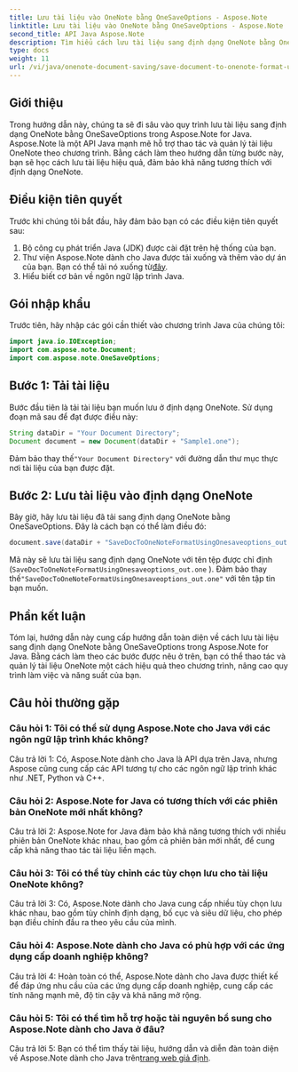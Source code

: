 ```yaml
---
title: Lưu tài liệu vào OneNote bằng OneSaveOptions - Aspose.Note
linktitle: Lưu tài liệu vào OneNote bằng OneSaveOptions - Aspose.Note
second_title: API Java Aspose.Note
description: Tìm hiểu cách lưu tài liệu sang định dạng OneNote bằng OneSaveOptions trong Aspose.Note for Java. Nâng cao quy trình làm việc của bạn với hướng dẫn toàn diện này.
type: docs
weight: 11
url: /vi/java/onenote-document-saving/save-document-to-onenote-format-using-onesaveoptions/
---
```

## Giới thiệu

Trong hướng dẫn này, chúng ta sẽ đi sâu vào quy trình lưu tài liệu sang định dạng OneNote bằng OneSaveOptions trong Aspose.Note for Java. Aspose.Note là một API Java mạnh mẽ hỗ trợ thao tác và quản lý tài liệu OneNote theo chương trình. Bằng cách làm theo hướng dẫn từng bước này, bạn sẽ học cách lưu tài liệu hiệu quả, đảm bảo khả năng tương thích với định dạng OneNote.

## Điều kiện tiên quyết

Trước khi chúng tôi bắt đầu, hãy đảm bảo bạn có các điều kiện tiên quyết sau:
1. Bộ công cụ phát triển Java (JDK) được cài đặt trên hệ thống của bạn.
2.  Thư viện Aspose.Note dành cho Java được tải xuống và thêm vào dự án của bạn. Bạn có thể tải nó xuống từ[đây](https://releases.aspose.com/note/java/).
3. Hiểu biết cơ bản về ngôn ngữ lập trình Java.

## Gói nhập khẩu

Trước tiên, hãy nhập các gói cần thiết vào chương trình Java của chúng tôi:

```java
import java.io.IOException;
import com.aspose.note.Document;
import com.aspose.note.OneSaveOptions;
```

## Bước 1: Tải tài liệu

Bước đầu tiên là tải tài liệu bạn muốn lưu ở định dạng OneNote. Sử dụng đoạn mã sau để đạt được điều này:

```java
String dataDir = "Your Document Directory";
Document document = new Document(dataDir + "Sample1.one");
```

 Đảm bảo thay thế`"Your Document Directory"` với đường dẫn thư mục thực nơi tài liệu của bạn được đặt.

## Bước 2: Lưu tài liệu vào định dạng OneNote

Bây giờ, hãy lưu tài liệu đã tải sang định dạng OneNote bằng OneSaveOptions. Đây là cách bạn có thể làm điều đó:

```java
document.save(dataDir + "SaveDocToOneNoteFormatUsingOnesaveoptions_out.one", new OneSaveOptions());
```

Mã này sẽ lưu tài liệu sang định dạng OneNote với tên tệp được chỉ định (`SaveDocToOneNoteFormatUsingOnesaveoptions_out.one` ). Đảm bảo thay thế`"SaveDocToOneNoteFormatUsingOnesaveoptions_out.one"` với tên tập tin bạn muốn.

## Phần kết luận

Tóm lại, hướng dẫn này cung cấp hướng dẫn toàn diện về cách lưu tài liệu sang định dạng OneNote bằng OneSaveOptions trong Aspose.Note for Java. Bằng cách làm theo các bước được nêu ở trên, bạn có thể thao tác và quản lý tài liệu OneNote một cách hiệu quả theo chương trình, nâng cao quy trình làm việc và năng suất của bạn.

## Câu hỏi thường gặp

### Câu hỏi 1: Tôi có thể sử dụng Aspose.Note cho Java với các ngôn ngữ lập trình khác không?

Câu trả lời 1: Có, Aspose.Note dành cho Java là API dựa trên Java, nhưng Aspose cũng cung cấp các API tương tự cho các ngôn ngữ lập trình khác như .NET, Python và C++.

### Câu hỏi 2: Aspose.Note for Java có tương thích với các phiên bản OneNote mới nhất không?

Câu trả lời 2: Aspose.Note for Java đảm bảo khả năng tương thích với nhiều phiên bản OneNote khác nhau, bao gồm cả phiên bản mới nhất, để cung cấp khả năng thao tác tài liệu liền mạch.

### Câu hỏi 3: Tôi có thể tùy chỉnh các tùy chọn lưu cho tài liệu OneNote không?

Câu trả lời 3: Có, Aspose.Note dành cho Java cung cấp nhiều tùy chọn lưu khác nhau, bao gồm tùy chỉnh định dạng, bố cục và siêu dữ liệu, cho phép bạn điều chỉnh đầu ra theo yêu cầu của mình.

### Câu hỏi 4: Aspose.Note dành cho Java có phù hợp với các ứng dụng cấp doanh nghiệp không?

Câu trả lời 4: Hoàn toàn có thể, Aspose.Note dành cho Java được thiết kế để đáp ứng nhu cầu của các ứng dụng cấp doanh nghiệp, cung cấp các tính năng mạnh mẽ, độ tin cậy và khả năng mở rộng.

### Câu hỏi 5: Tôi có thể tìm hỗ trợ hoặc tài nguyên bổ sung cho Aspose.Note dành cho Java ở đâu?

 Câu trả lời 5: Bạn có thể tìm thấy tài liệu, hướng dẫn và diễn đàn toàn diện về Aspose.Note dành cho Java trên[trang web giả định](https://forum.aspose.com/c/note/28).